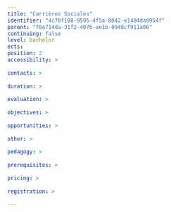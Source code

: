 ```yaml
---
title: "Carrières Sociales"
identifier: "4c70f108-9595-4f5a-8042-e1404da9954f"
parent: "f0e714da-31f2-407b-ae1b-0948cf911a06"
continuing: false
level: bachelor
ects: 
position: 2
accessibility: >
   
contacts: >
   
duration: >
   
evaluation: >
   
objectives: >
   
opportunities: >
   
other: >
   
pedagogy: >
   
prerequisites: >
   
pricing: >
   
registration: >
   
---
```



